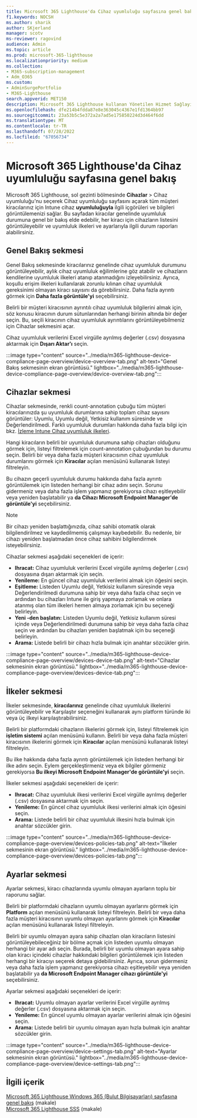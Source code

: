 ```yaml
---
title: Microsoft 365 Lighthouse'da Cihaz uyumluluğu sayfasına genel bakış
f1.keywords: NOCSH
ms.author: sharik
author: SKjerland
manager: scotv
ms-reviewer: ragovind
audience: Admin
ms.topic: article
ms.prod: microsoft-365-lighthouse
ms.localizationpriority: medium
ms.collection:
- M365-subscription-management
- Adm_O365
ms.custom:
- AdminSurgePortfolio
- M365-Lighthouse
search.appverid: MET150
description: Microsoft 365 Lighthouse kullanan Yönetilen Hizmet Sağlayıcıları (MSP) için Cihaz uyumluluğu sayfası hakkında bilgi edinin.
ms.openlocfilehash: dfe214b4fdda87e8e363045c4367e1fd1364bb97
ms.sourcegitcommit: 23a53b5c5e372a2a7ad5e175850224d3d464f6dd
ms.translationtype: MT
ms.contentlocale: tr-TR
ms.lasthandoff: 07/28/2022
ms.locfileid: "67056734"
---
```

# <a name="overview-of-the-device-compliance-page-in-microsoft-365-lighthouse"></a>Microsoft 365 Lighthouse'da Cihaz uyumluluğu sayfasına genel bakış

Microsoft 365 Lighthouse, sol gezinti bölmesinde **Cihazlar** >  Cihaz uyumluluğu'nu seçerek Cihaz uyumluluğu sayfasını açarak tüm müşteri kiracılarınız için Intune cihaz **uyumluluğuyla** ilgili içgörüleri ve bilgileri görüntülemenizi sağlar. Bu sayfadan kiracılar genelinde uyumluluk durumuna genel bir bakış elde edebilir, her kiracı için cihazların listesini görüntüleyebilir ve uyumluluk ilkeleri ve ayarlarıyla ilgili durum raporları alabilirsiniz.

## <a name="overview-tab"></a>Genel Bakış sekmesi  
  
Genel Bakış sekmesinde kiracılarınız genelinde cihaz uyumluluk durumunu görüntüleyebilir, aylık cihaz uyumluluk eğilimlerine göz atabilir ve cihazların kendilerine uyumluluk ilkeleri atanıp atanmadığını izleyebilirsiniz. Ayrıca, koşullu erişim ilkeleri kullanılarak zorunlu kılınan cihaz uyumluluk gereksinimi olmayan kiracı sayısını da görebilirsiniz. Daha fazla ayrıntı görmek için **Daha fazla görüntüle'yi** seçebilirsiniz.

Belirli bir müşteri kiracısının ayrıntılı cihaz uyumluluk bilgilerini almak için, söz konusu kiracının durum sütunlarından herhangi birinin altında bir değer seçin. Bu, seçili kiracının cihaz uyumluluk ayrıntılarını görüntüleyebilmeniz için Cihazlar sekmesini açar.

Cihaz uyumluluk verilerini Excel virgülle ayrılmış değerler (.csv) dosyasına aktarmak için **Dışarı Aktar'ı** seçin.

:::image type="content" source="../media/m365-lighthouse-device-compliance-page-overview/device-overview-tab.png" alt-text="Genel Bakış sekmesinin ekran görüntüsü." lightbox="../media/m365-lighthouse-device-compliance-page-overview/device-overview-tab.png":::

## <a name="devices-tab"></a>Cihazlar sekmesi

Cihazlar sekmesinde, renkli count-annotation çubuğu tüm müşteri kiracılarınızda şu uyumluluk durumlarına sahip toplam cihaz sayısını görüntüler: Uyumlu, Uyumlu değil, Yetkisiz kullanım süresinde ve Değerlendirilmedi. Farklı uyumluluk durumları hakkında daha fazla bilgi için bkz. [İzleme Intune Cihaz uyumluluk ilkeleri](/mem/intune/protect/compliance-policy-monitor).

Hangi kiracıların belirli bir uyumluluk durumuna sahip cihazları olduğunu görmek için, listeyi filtrelemek için count-annotation çubuğundan bu durumu seçin. Belirli bir veya daha fazla müşteri kiracısının cihaz uyumluluk durumlarını görmek için **Kiracılar** açılan menüsünü kullanarak listeyi filtreleyin.

Bu cihazın geçerli uyumluluk durumu hakkında daha fazla ayrıntı görüntülemek için listeden herhangi bir cihaz adını seçin. Sorunu gidermeniz veya daha fazla işlem yapmanız gerekiyorsa cihazı eşitleyebilir veya yeniden başlatabilir ya **da Cihazı Microsoft Endpoint Manager'de görüntüle'yi** seçebilirsiniz.

> [!NOTE]
> Bir cihazı yeniden başlattığınızda, cihaz sahibi otomatik olarak bilgilendirilmez ve kaydedilmemiş çalışmayı kaybedebilir. Bu nedenle, bir cihazı yeniden başlatmadan önce cihaz sahibini bilgilendirmek isteyebilirsiniz.

Cihazlar sekmesi aşağıdaki seçenekleri de içerir:

- **Ihracat:** Cihaz uyumluluk verilerini Excel virgülle ayrılmış değerler (.csv) dosyasına dışarı aktarmak için seçin.
- **Yenileme:** En güncel cihaz uyumluluk verilerini almak için öğesini seçin.
- **Eşitleme:** Listeden Uyumlu değil, Yetkisiz kullanım süresinde veya Değerlendirilmedi durumuna sahip bir veya daha fazla cihaz seçin ve ardından bu cihazları Intune ile giriş yapmaya zorlamak ve onlara atanmış olan tüm ilkeleri hemen almaya zorlamak için bu seçeneği belirleyin.
- **Yeni -den başlatın:** Listeden Uyumlu değil, Yetkisiz kullanım süresi içinde veya Değerlendirilmedi durumuna sahip bir veya daha fazla cihaz seçin ve ardından bu cihazları yeniden başlatmak için bu seçeneği belirleyin.
- **Arama:** Listede belirli bir cihazı hızla bulmak için anahtar sözcükler girin.
 
:::image type="content" source="../media/m365-lighthouse-device-compliance-page-overview/devices-device-tab.png" alt-text="Cihazlar sekmesinin ekran görüntüsü." lightbox="../media/m365-lighthouse-device-compliance-page-overview/devices-device-tab.png":::

## <a name="policies-tab"></a>İlkeler sekmesi

İlkeler sekmesinde, **kiracılarınız** genelinde cihaz uyumluluk ilkelerini görüntüleyebilir ve Karşılaştır seçeneğini kullanarak aynı platform türünde iki veya üç ilkeyi karşılaştırabilirsiniz.

Belirli bir platformdaki cihazların ilkelerini görmek için, listeyi filtrelemek için **işletim sistemi** açılan menüsünü kullanın. Belirli bir veya daha fazla müşteri kiracısının ilkelerini görmek için **Kiracılar** açılan menüsünü kullanarak listeyi filtreleyin.

Bu ilke hakkında daha fazla ayrıntı görüntülemek için listeden herhangi bir ilke adını seçin. Eylem gerçekleştirmeniz veya ek bilgiler görmeniz gerekiyorsa **Bu ilkeyi Microsoft Endpoint Manager'de görüntüle'yi** seçin.

İlkeler sekmesi aşağıdaki seçenekleri de içerir:

- **Ihracat:** Cihaz uyumluluk ilkesi verilerini Excel virgülle ayrılmış değerler (.csv) dosyasına aktarmak için seçin.
- **Yenileme:** En güncel cihaz uyumluluk ilkesi verilerini almak için öğesini seçin.
- **Arama:** Listede belirli bir cihaz uyumluluk ilkesini hızla bulmak için anahtar sözcükler girin.

:::image type="content" source="../media/m365-lighthouse-device-compliance-page-overview/devices-policies-tab.png" alt-text="İlkeler sekmesinin ekran görüntüsü." lightbox="../media/m365-lighthouse-device-compliance-page-overview/devices-policies-tab.png":::

## <a name="settings-tab"></a>Ayarlar sekmesi

Ayarlar sekmesi, kiracı cihazlarında uyumlu olmayan ayarların toplu bir raporunu sağlar. 

Belirli bir platformdaki cihazların uyumlu olmayan ayarlarını görmek için **Platform** açılan menüsünü kullanarak listeyi filtreleyin. Belirli bir veya daha fazla müşteri kiracısının uyumlu olmayan ayarlarını görmek için **Kiracılar** açılan menüsünü kullanarak listeyi filtreleyin.

Belirli bir uyumlu olmayan ayara sahip cihazları olan kiracıların listesini görüntüleyebileceğiniz bir bölme açmak için listeden uyumlu olmayan herhangi bir ayar adı seçin. Burada, belirli bir uyumlu olmayan ayara sahip olan kiracı içindeki cihazlar hakkındaki bilgileri görüntülemek için listeden herhangi bir kiracıyı seçerek detaya gidebilirsiniz. Ayrıca, sorun gidermeniz veya daha fazla işlem yapmanız gerekiyorsa cihazı eşitleyebilir veya yeniden başlatabilir ya **da Microsoft Endpoint Manager cihazı görüntüle'yi** seçebilirsiniz.

Ayarlar sekmesi aşağıdaki seçenekleri de içerir:

- **Ihracat:** Uyumlu olmayan ayarlar verilerini Excel virgülle ayrılmış değerler (.csv) dosyasına aktarmak için seçin.
- **Yenileme:** En güncel uyumlu olmayan ayarlar verilerini almak için öğesini seçin.
- **Arama:** Listede belirli bir uyumlu olmayan ayarı hızla bulmak için anahtar sözcükler girin.

:::image type="content" source="../media/m365-lighthouse-device-compliance-page-overview/device-settings-tab.png" alt-text="Ayarlar sekmesinin ekran görüntüsü." lightbox="../media/m365-lighthouse-device-compliance-page-overview/device-settings-tab.png":::

## <a name="related-content"></a>İlgili içerik

[Microsoft 365 Lighthouse Windows 365 (Bulut Bilgisayarları) sayfasına genel bakış](m365-lighthouse-win365-page-overview.md) (makale)\
[Microsoft 365 Lighthouse SSS](m365-lighthouse-faq.yml) (makale)
